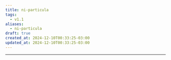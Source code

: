 ```yaml
---
title: ni-particula
tags:
  - v1.1
aliases:
  - ni-particula
draft: true
created_at: 2024-12-10T00:33:25-03:00
updated_at: 2024-12-10T00:33:25-03:00
---
```



---

